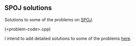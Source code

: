 ## SPOJ solutions
Solutions to some of the problems on [SPOJ](http://www.spoj.com).

(\<problem-code>.cpp)

I intend to add detailed solutions to some of the problems [here](http://maraghuram.github.io).
